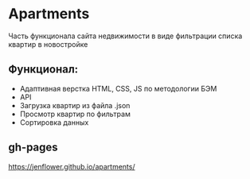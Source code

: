 # Apartments
Часть функционала сайта недвижимости в виде фильтрации списка квартир в новостройке
## Функционал:
* Адаптивная верстка HTML, CSS, JS по методологии БЭМ
* API
* Загрузка квартир из файла .json
* Просмотр квартир по фильтрам
* Сортировка данных
## gh-pages
https://jenflower.github.io/apartments/
